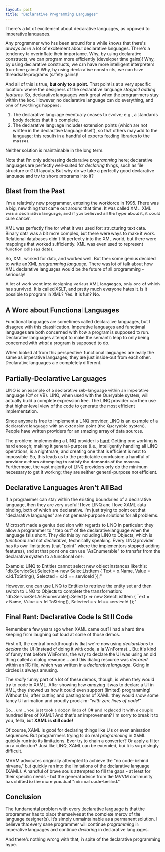 ```yaml
---
layout: post
title: "Declarative Programming Languages"
---
```

There's a lot of excitement about declarative languages, as opposed to imperative languages.

Any programmer who has been around for a while knows that there's _always been_ a lot of excitement about declarative languages. There's a tendency to overinflate their importance. Why, by using declarative constructs, we can program more efficiently (developer time gains)! Why, by using declarative constructs, we can have more intelligent interpreters (run-time gains)! Why, by using declarative constructs, we can have threadsafe programs (safety gains)!

And all of this is true, **but only to a point.** That point is at a very specific location: where the designers of the declarative language _stopped adding features._ So, declarative languages work great when the programmers stay within the box. However, no declarative language can do everything, and one of two things happens:

1. The declarative language eventually ceases to evolve; e.g., a standards body decides that it is complete.
1. The declarative language includes extension points (which are not written in the declarative language itself), so that others may add to the language; this results in a handful of experts feeding libraries to the masses.

Neither solution is maintainable in the long term.

<div class="alert alert-info" markdown="1">
<i class="fa fa-hand-o-right fa-2x pull-left"></i>

Note that I'm only addressing declarative _programming_ here; declarative languages are perfectly well-suited for _declaring_ things, such as file structure or GUI layouts. But why do we take a perfectly good declarative language and try to shove programs into it?
</div>

## Blast from the Past

I'm a relatively new programmer, entering the workforce in 1995. There was a big, new thing that came out around that time. It was called XML. XML was a declarative language, and if you believed all the hype about it, it could cure cancer.

XML was perfectly fine for what it was used for: structuring text data. Binary data was a bit more complex, but there were ways to make it work. Relational databases didn't fit perfectly into the XML world, but there were mappings that worked sufficiently. XML was even used to represent function calls (as data).

So, XML worked for data, and worked well. But then some genius decided to write an XML _programming language._ There was lot of talk about how XML declarative languages would be the future of all programming - seriously!

A lot of work went into designing various XML languages, only one of which has survived. It is called XSLT, and pretty much everyone hates it. Is it possible to program in XML? Yes. It is fun? No.

## A Word about Functional Languages

Functional languages are sometimes called declarative languages, but I disagree with this classification. Imperative languages and functional languages are both concerned with _how_ a program is supposed to run. Declarative languages attempt to make the semantic leap to only being concerned with _what_ a program is supposed to do.

When looked at from this perspective, functional languages are really the same as imperative languages; they are just inside-out from each other. Declarative languages are completely different.

## Partially-Declarative Languages

LINQ is an example of a declarative sub-language within an imperative language (C# or VB). LINQ, when used with the Queryable system, will actually build a complete expression tree. The LINQ provider can then use that higher-level view of the code to generate the most efficient implementation.

Since anyone is free to implement a LINQ provider, LINQ is an example of a declarative language with an extension point (the Queryable system). People have written providers for an amazing array of data sources.

The problem: implementing a LINQ provider is [hard!](https://docs.microsoft.com/en-us/archive/blogs/mattwar/?WT.mc_id=DT-MVP-5000058) Getting one working is hard enough; making it general-purpose (i.e., intelligently handling all LINQ operations) is a nightmare; and creating one that is efficient is next to impossible. So, this leads us to the predictable conclusion: a handful of provider authors attempting to satisfy the demands of the masses. Furthermore, the vast majority of LINQ providers only do the minimum necessary to get it working; they are neither general-purpose nor efficient.

## Declarative Languages Aren't All Bad

If a programmer can stay within the existing boundaries of a declarative language, then they are very useful! I love LINQ and I love XAML data binding, both of which are declarative. I'm just trying to point out that "declarative languages" are not general-purpose solutions for all problems.

Microsoft made a genius decision with regards to LINQ in particular: they allow a programmer to "step out" of the declarative language when the language falls short. They did this by including LINQ to Objects, which is _functional_ and not _declarative,_ technically speaking. Every LINQ provider has its own limitations (that "point" where the implementors stopped adding features), and at that point one can use "AsEnumerable" to transfer from the declarative system to a functional one.

<div class="alert alert-info" markdown="1">

Example: LINQ to Entities cannot select new object instances like this: "db.ServiceSet.Select(x => new SelectListItem { Text = x.Name, Value = x.Id.ToString(), Selected = x.Id == serviceId });"  

However, one can use LINQ to Entities to retrieve the entity set and then switch to LINQ to Objects to complete the transformation: "db.ServiceSet.AsEnumerable().Select(x => new SelectListItem { Text = x.Name, Value = x.Id.ToString(), Selected = x.Id == serviceId });"
</div>

## Final Rant: Declarative Code Is Still Code

Remember a few years ago when XAML came out? I had a hard time keeping from laughing out loud at some of those demos.

First off, the central breakthrough is that we're now using _declarations_ to _declare_ the UI (instead of doing it with code, a la WinForms)... But it's kind of funny that before WinForms, the way to declare the UI was using an old thing called a dialog resource... and this dialog resource was _declared_ within an RC file, which was written in a _declarative language_. Going in circles is always amusing.

The _really_ funny part of a lot of these demos, though, is when they would try to code in XAML. After showing how _amazing_ it was to declare a UI in XML, they showed us how it could even support (limited) programming! Without fail, after cutting and pasting tons of XAML, they would show some fancy UI animation and proudly proclaim: _"with zero lines of code!"_

So... um... you just took a dozen lines of C# and replaced it with a couple hundred lines of XAML? And that's an improvement? I'm sorry to break it to you, fella, but **XAML is still code!**

Of course, XAML is good for declaring things like UIs or even animation sequences. But programmers trying to do real _programming_ in XAML quickly run into its limitations. Ever try to chain a converter? Or apply a filter on a collection? Just like LINQ, XAML can be extended, but it is surprisingly difficult.

MVVM advocates originally attempted to achieve the "no code-behind nirvana," but quickly ran into the limitations of the declarative language (XAML). A handful of brave souls attempted to fill the gaps - at least for their specific needs - but the general advice from the MVVM community has shifted to the more practical "minimal code-behind."

## Conclusion

The fundamental problem with every declarative language is that the programmer has to place themselves at the complete mercy of the language designer(s). It's simply unmaintainable as a permanent solution. I believe that every sane programmer will continue _programming_ in imperative languages and continue _declaring_ in declarative languages.

And there's nothing wrong with that, in spite of the declarative programming hype.


